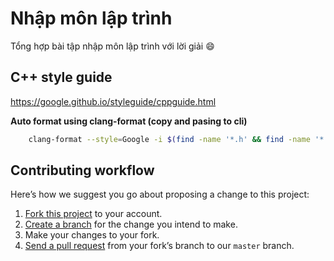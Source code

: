 # Nhập môn lập trình

Tổng hợp bài tập nhập môn lập trình với lời giải :smile:

## C++ style guide

https://google.github.io/styleguide/cppguide.html

**Auto format using clang-format (copy and pasing to cli)**

```bash
    clang-format --style=Google -i $(find -name '*.h' && find -name '*.cpp')

```

## Contributing workflow

Here’s how we suggest you go about proposing a change to this project:

1. [Fork this project][fork] to your account.
2. [Create a branch][branch] for the change you intend to make.
3. Make your changes to your fork.
4. [Send a pull request][pr] from your fork’s branch to our `master` branch.

[fork]: https://help.github.com/articles/fork-a-repo/
[branch]: https://help.github.com/articles/creating-and-deleting-branches-within-your-repository
[pr]: https://help.github.com/articles/using-pull-requests/
